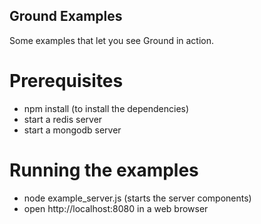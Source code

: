 ## Ground Examples
Some examples that let you see Ground in action.

# Prerequisites 
* npm install (to install the dependencies)
* start a redis server
* start a mongodb server

# Running the examples
* node example_server.js (starts the server components)
* open http://localhost:8080 in a web browser
